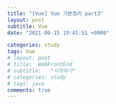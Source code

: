 ```yaml
---
title: "[Vue] Vue 기본정리 part3"
layout: post
subtitle: Vue
date: "2021-09-15 19:45:51 +0900"

categories: study
tags: Vue
# layout: post
# title:  WebFrontEnd
# subtitle:   "시작하기"
# categories: study
# tags: java
comments: true
---
```

